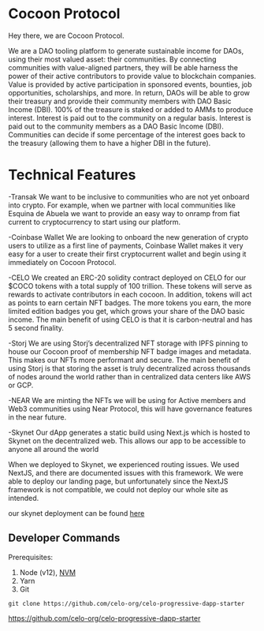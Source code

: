 # Cocoon Protocol

Hey there, we are Cocoon Protocol.

We are a DAO tooling platform to generate sustainable income for DAOs, using their most valued asset: their communities. By connecting communities with value-aligned partners, they will be able harness the power of their active contributors to provide value to blockchain companies. Value is provided by active participation in sponsored events, bounties, job opportunities, scholarships, and more. In return, DAOs will be able to grow their treasury and provide their community members with DAO Basic Income (DBI). 100% of the treasure is staked or added to AMMs to produce interest. Interest is paid out to the community on a regular basis. Interest is paid out to the community members as a DAO Basic Income (DBI). Communities can decide if some percentage of the interest goes back to the treasury (allowing them to have a higher DBI in the future).
 

# Technical Features

-Transak
We want to be inclusive to communities who are not yet onboard into crypto. For example, when we partner with local communities like Esquina de Abuela we want to provide an easy way to onramp from fiat current to cryptocurrency to start using our platform. 

-Coinbase Wallet
We are looking to onboard the new generation of crypto users to utilize as a first line of payments, Coinbase Wallet makes it very easy for a user to create their first cryptocurrent wallet and begin using it immediately on Cocoon Protocol.

-CELO
We created an ERC-20 solidity contract deployed on CELO for our $COCO tokens with a total supply of 100 trillion. These tokens will serve as rewards to activate contributors in each cocoon. In addition, tokens will act as points to earn certain NFT badges. The more tokens you earn, the more limited edition badges you get, which grows your share of the DAO basic income. The main benefit of using CELO is that it is carbon-neutral and has 5 second finality.

-Storj
We are using Storj’s decentralized NFT storage with IPFS pinning to house our Cocoon proof of membership NFT badge images and metadata. This makes our NFTs more performant and secure. The main benefit of using Storj is that storing the asset is truly decentralized across thousands of nodes around the world rather than in centralized data centers like AWS or GCP.

-NEAR
We are minting the NFTs we will be using for Active members and Web3 communities using Near Protocol, this will have governance features in the near future.

-Skynet
Our dApp generates a static build using Next.js which is hosted to Skynet on the decentralized web. This allows our app to be accessible to anyone all around the world

When we deployed to Skynet, we experienced routing issues. We used NextJS, and there are documented issues with this framework. We were able to deploy our landing page, but unfortunately since the NextJS framework is not compatible, we could not deploy our whole site as intended. 

our skynet deployment can be found [here](https://2003n0sf8l9g640iup2abntct6sm9knug0ho3cjla43umia4f0arbl8.siasky.net/)



## Developer Commands
Prerequisites:

1. Node (v12), [NVM](https://github.com/nvm-sh/nvm)
2. Yarn
3. Git

```shell
git clone https://github.com/celo-org/celo-progressive-dapp-starter
```

https://github.com/celo-org/celo-progressive-dapp-starter

